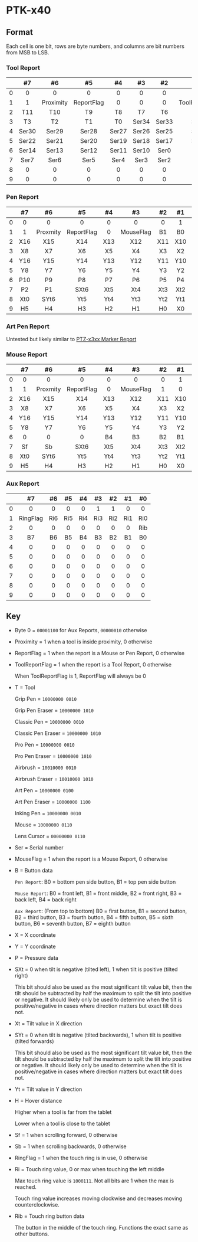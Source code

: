 # PTK-x40

## Format

Each cell is one bit, rows are byte numbers, and columns are bit numbers from MSB to LSB.

### Tool Report

|   |   #7  |     #6    |     #5     |   #4  |   #3  |   #2  |       #1       |   #0  |
|:-:|:-----:|:---------:|:----------:|:-----:|:-----:|:-----:|:--------------:|:-----:|
| 0 |   0   |     0     |      0     |   0   |   0   |   0   |        1       |   0   |
| 1 |   1   | Proximity | ReportFlag |   0   |   0   |   0   | ToolReportFlag |   0   |
| 2 |  T11  |    T10    |     T9     |   T8  |   T7  |   T6  |       T5       |   T4  |
| 3 |   T3  |     T2    |     T1     |   T0  | Ser34 | Ser33 |      Ser32     | Ser31 |
| 4 | Ser30 |   Ser29   |    Ser28   | Ser27 | Ser26 | Ser25 |      Ser24     | Ser23 |
| 5 | Ser22 |   Ser21   |    Ser20   | Ser19 | Ser18 | Ser17 |      Ser16     | Ser15 |
| 6 | Ser14 |   Ser13   |    Ser12   | Ser11 | Ser10 |  Ser0 |      Ser9      |  Ser8 |
| 7 |  Ser7 |    Ser6   |    Ser5    |  Ser4 |  Ser3 |  Ser2 |      Ser1      |  Ser0 |
| 8 |   0   |     0     |      0     |   0   |   0   |   0   |        0       |   0   |
| 9 |   0   |     0     |      0     |   0   |   0   |   0   |        0       |   0   |

### Pen Report

|   |  #7 |    #6    |     #5     |  #4 |     #3    |  #2 |  #1 |  #0 |
|:-:|:---:|:--------:|:----------:|:---:|:---------:|:---:|:---:|:---:|
| 0 |  0  |     0    |      0     |  0  |     0     |  0  |  1  |  0  |
| 1 |  1  | Proxmity | ReportFlag |  0  | MouseFlag |  B1 |  B0 |  P0 |
| 2 | X16 |    X15   |     X14    | X13 |    X12    | X11 | X10 |  X9 |
| 3 |  X8 |    X7    |     X6     |  X5 |     X4    |  X3 |  X2 |  X1 |
| 4 | Y16 |    Y15   |     Y14    | Y13 |    Y12    | Y11 | Y10 |  Y9 |
| 5 |  Y8 |    Y7    |     Y6     |  Y5 |     Y4    |  Y3 |  Y2 |  Y1 |
| 6 | P10 |    P9    |     P8     |  P7 |     P6    |  P5 |  P4 |  P3 |
| 7 |  P2 |    P1    |    SXt6    | Xt5 |    Xt4    | Xt3 | Xt2 | Xt1 |
| 8 | Xt0 |   SYt6   |     Yt5    | Yt4 |    Yt3    | Yt2 | Yt1 | Yt0 |
| 9 |  H5 |    H4    |     H3     |  H2 |     H1    |  H0 |  X0 |  Y0 |

### Art Pen Report

Untested but likely similar to [PTZ-x3xx Marker Report](../ptz-x3xx/ptz-x3xx.md#marker-report)

### Mouse Report

|   |  #7 |    #6    |     #5     |  #4 |     #3    |  #2 |  #1 |  #0 |
|:-:|:---:|:--------:|:----------:|:---:|:---------:|:---:|:---:|:---:|
| 0 |  0  |     0    |      0     |  0  |     0     |  0  |  1  |  0  |
| 1 |  1  | Proxmity | ReportFlag |  0  | MouseFlag |  1  |  0  |  0  |
| 2 | X16 |    X15   |     X14    | X13 |    X12    | X11 | X10 |  X9 |
| 3 |  X8 |    X7    |     X6     |  X5 |     X4    |  X3 |  X2 |  X1 |
| 4 | Y16 |    Y15   |     Y14    | Y13 |    Y12    | Y11 | Y10 |  Y9 |
| 5 |  Y8 |    Y7    |     Y6     |  Y5 |     Y4    |  Y3 |  Y2 |  Y1 |
| 6 |  0  |     0    |      0     |  B4 |     B3    |  B2 |  B1 |  B0 |
| 7 |  Sf |    Sb    |    SXt6    | Xt5 |    Xt4    | Xt3 | Xt2 | Xt1 |
| 8 | Xt0 |   SYt6   |     Yt5    | Yt4 |    Yt3    | Yt2 | Yt1 | Yt0 |
| 9 |  H5 |    H4    |     H3     |  H2 |     H1    |  H0 |  X0 |  Y0 |

### Aux Report

|   |    #7    |  #6 |  #5 |  #4 |  #3 |  #2 |  #1 |  #0 |
|:-:|:--------:|:---:|:---:|:---:|:---:|:---:|:---:|:---:|
| 0 |     0    |  0  |  0  |  0  |  1  |  1  |  0  |  0  |
| 1 | RingFlag | Ri6 | Ri5 | Ri4 | Ri3 | Ri2 | Ri1 | Ri0 |
| 2 |     0    |  0  |  0  |  0  |  0  |  0  |  0  | Rib |
| 3 |    B7    |  B6 |  B5 |  B4 |  B3 |  B2 |  B1 |  B0 |
| 4 |     0    |  0  |  0  |  0  |  0  |  0  |  0  |  0  |
| 5 |     0    |  0  |  0  |  0  |  0  |  0  |  0  |  0  |
| 6 |     0    |  0  |  0  |  0  |  0  |  0  |  0  |  0  |
| 7 |     0    |  0  |  0  |  0  |  0  |  0  |  0  |  0  |
| 8 |     0    |  0  |  0  |  0  |  0  |  0  |  0  |  0  |
| 9 |     0    |  0  |  0  |  0  |  0  |  0  |  0  |  0  |

## Key

- Byte 0 = `00001100` for Aux Reports, `00000010` otherwise

- Proximity = 1 when a tool is inside proximity, 0 otherwise

- ReportFlag = 1 when the report is a Mouse or Pen Report, 0 otherwise

- ToolReportFlag = 1 when the report is a Tool Report, 0 otherwise

    When ToolReportFlag is 1, ReportFlag will always be 0

- T = Tool

    Grip Pen = `10000000 0010`

    Grip Pen Eraser = `10000000 1010`

    Classic Pen = `10000000 0010`

    Classic Pen Eraser = `10000000 1010`

    Pro Pen = `10000000 0010`

    Pro Pen Eraser = `10000000 1010`

    Airbrush = `10010000 0010`

    Airbrush Eraser = `10010000 1010`

    Art Pen = `10000000 0100`

    Art Pen Eraser = `10000000 1100`

    Inking Pen = `10000000 0010`

    Mouse = `10000000 0110`

    Lens Cursor = `00000000 0110`

- Ser = Serial number

- MouseFlag = 1 when the report is a Mouse Report, 0 otherwise

- B = Button data

    `Pen Report`: B0 = bottom pen side button, B1 = top pen side button

    `Mouse Report`: B0 = front left, B1 = front middle, B2 = front right, B3 = back left, B4 = back right

    `Aux Report`: (From top to bottom) B0 = first button, B1 = second button, B2 = third button, B3 = fourth button, B4 = fifth button, B5 = sixth button, B6 = seventh button, B7 = eighth button

- X = X coordinate

- Y = Y coordinate

- P = Pressure data

- SXt = 0 when tilt is negative (tilted left), 1 when tilt is positive (tilted right)

    This bit should also be used as the most significant tilt value bit, then the tilt should be subtracted by half the maximum to split the tilt into positive or negative. It should likely only be used to determine when the tilt is positive/negative in cases where direction matters but exact tilt does not.

- Xt = Tilt value in X direction

- SYt = 0 when tilt is negative (tilted backwards), 1 when tilt is positive (tilted forwards)

    This bit should also be used as the most significant tilt value bit, then the tilt should be subtracted by half the maximum to split the tilt into positive or negative. It should likely only be used to determine when the tilt is positive/negative in cases where direction matters but exact tilt does not.

- Yt = Tilt value in Y direction

- H = Hover distance

    Higher when a tool is far from the tablet

    Lower when a tool is close to the tablet

- Sf = 1 when scrolling forward, 0 otherwise

- Sb = 1 when scrolling backwards, 0 otherwise

- RingFlag = 1 when the touch ring is in use, 0 otherwise

- Ri = Touch ring value, 0 or max when touching the left middle

    Max touch ring value is `1000111`. Not all bits are 1 when the max is reached.

    Touch ring value increases moving clockwise and decreases moving counterclockwise.

- Rib = Touch ring button data

    The button in the middle of the touch ring. Functions the exact same as other buttons.